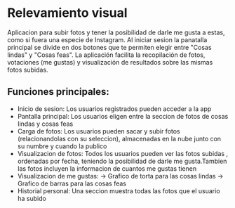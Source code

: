 # Relevamiento visual

Aplicacion para subir fotos y tener la posibilidad de darle me gusta a estas, como si fuera una especie de Instagram. Al iniciar sesion la panatalla principal se divide en dos botones que te permiten elegir entre "Cosas lindas" y "Cosas feas".
 La aplicación facilita la recopilación de fotos, votaciones (me gustas) y visualización de resultados sobre las mismas fotos subidas.

## Funciones principales:
  - Inicio de sesion: Los usuarios registrados pueden acceder a la app
  - Pantalla principal: Los usuarios eligen entre la seccion de fotos de cosas lindas y cosas feas
  - Carga de fotos: Los usuarios pueden sacar y subir fotos (relacionandolas con su seleccion), almacenadas en la nube junto con su numbre y cuando la publico
  - Visualizacion de fotos: Todos los usuarios pueden ver las fotos subidas , ordenadas por fecha, teniendo la posibilidad de darle me gusta.Tambien las fotos incluyen la informacion de cuantos me gustas tienen 
  - Visualizacion de me gustas:
      -> Grafico de torta para las cosas lindas
      -> Grafico de barras para las cosas feas
  - Historial personal: Una seccion muestra todas las fotos que el usuario ha subido
